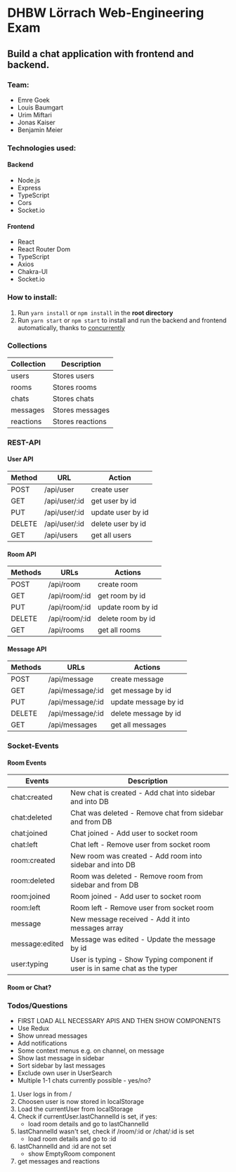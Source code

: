 # DHBW Lörrach Web-Engineering Exam

## Build a chat application with frontend and backend.

### Team:

- Emre Goek
- Louis Baumgart
- Urim Miftari
- Jonas Kaiser
- Benjamin Meier

### Technologies used:

#### Backend

- Node.js
- Express
- TypeScript
- Cors
- Socket.io

#### Frontend

- React
- React Router Dom
- TypeScript
- Axios
- Chakra-UI
- Socket.io

### How to install:

1. Run `yarn install` or `npm install` in the **root directory**
2. Run `yarn start` or `npm start` to install and run the backend and frontend automatically, thanks to [concurrently](https://www.npmjs.com/package/concurrently)

### Collections

| Collection | Description      |
| ---------- | ---------------- |
| users      | Stores users     |
| rooms      | Stores rooms     |
| chats      | Stores chats     |
| messages   | Stores messages  |
| reactions  | Stores reactions |

### REST-API

#### User API

| Method | URL           | Action            |
| ------ | ------------- | ----------------- |
| POST   | /api/user     | create user       |
| GET    | /api/user/:id | get user by id    |
| PUT    | /api/user/:id | update user by id |
| DELETE | /api/user/:id | delete user by id |
| GET    | /api/users    | get all users     |

#### Room API

| Methods | URLs          | Actions           |
| ------- | ------------- | ----------------- |
| POST    | /api/room     | create room       |
| GET     | /api/room/:id | get room by id    |
| PUT     | /api/room/:id | update room by id |
| DELETE  | /api/room/:id | delete room by id |
| GET     | /api/rooms    | get all rooms     |

#### Message API

| Methods | URLs             | Actions              |
| ------- | ---------------- | -------------------- |
| POST    | /api/message     | create message       |
| GET     | /api/message/:id | get message by id    |
| PUT     | /api/message/:id | update message by id |
| DELETE  | /api/message/:id | delete message by id |
| GET     | /api/messages    | get all messages     |

### Socket-Events

#### Room Events

| Events         | Description                                                                 |
| -------------- | --------------------------------------------------------------------------- |
| chat:created   | New chat is created - Add chat into sidebar and into DB                     |
| chat:deleted   | Chat was deleted - Remove chat from sidebar and from DB                     |
| chat:joined    | Chat joined - Add user to socket room                                       |
| chat:left      | Chat left - Remove user from socket room                                    |
| room:created   | New room was created - Add room into sidebar and into DB                    |
| room:deleted   | Room was deleted - Remove room from sidebar and from DB                     |
| room:joined    | Room joined - Add user to socket room                                       |
| room:left      | Room left - Remove user from socket room                                    |
| message        | New message received - Add it into messages array                           |
| message:edited | Message was edited - Update the message by id                               |
| user:typing    | User is typing - Show Typing component if user is in same chat as the typer |

#### Room or Chat?

### Todos/Questions

- FIRST LOAD ALL NECESSARY APIS AND THEN SHOW COMPONENTS
- Use Redux
- Show unread messages
- Add notifications
- Some context menus e.g. on channel, on message
- Show last message in sidebar
- Sort sidebar by last messages
- Exclude own user in UserSearch
- Multiple 1-1 chats currently possible - yes/no?

1. User logs in from /
2. Choosen user is now stored in localStorage
3. Load the currentUser from localStorage
4. Check if currentUser.lastChannelId is set, if yes:
   - load room details and go to lastChannelId
5. lastChannelId wasn't set, check if /room/:id or /chat/:id is set
   - load room details and go to :id
6. lastChannelId and :id are not set
   - show EmptyRoom component
7. get messages and reactions
